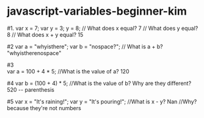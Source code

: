 # javascript-variables-beginner-kim

#1.
    var  x = 7;
    var  y = 3;
    y = 8;
    // What does x equal? 7
    // What does y equal? 8
    // What does x + y equal? 15

#2
    var a = "whyisthere";
    var b = "nospace?";
    // What is a + b?
    "whyistherenospace"

#3  
    var a = 100 + 4 * 5;
    //What is the value of a?
    120

#4
    var b = (100 + 4) * 5;
    //What is the value of b? Why are they different?
    520 -- parenthesis 

#5
  var x = "It's raining!";
  var y = "It's pouring!";
    //What is x - y? Nan
    //Why? because they're not numbers
